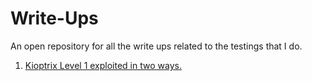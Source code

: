 # Write-Ups
An open repository for all the write ups related to the testings that I do.

1. [Kioptrix Level 1 exploited in two ways.](https://github.com/n00b-0x31/Write-Ups/blob/master/Kioptrix_L1.md "Kioptrix Level 1 exploited in 2 ways")

